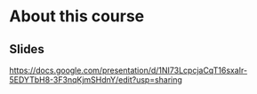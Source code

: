 # About this course

## Slides
https://docs.google.com/presentation/d/1NI73LcpcjaCqT16sxaIr-5EDYTbH8-3F3nqKjmSHdnY/edit?usp=sharing

